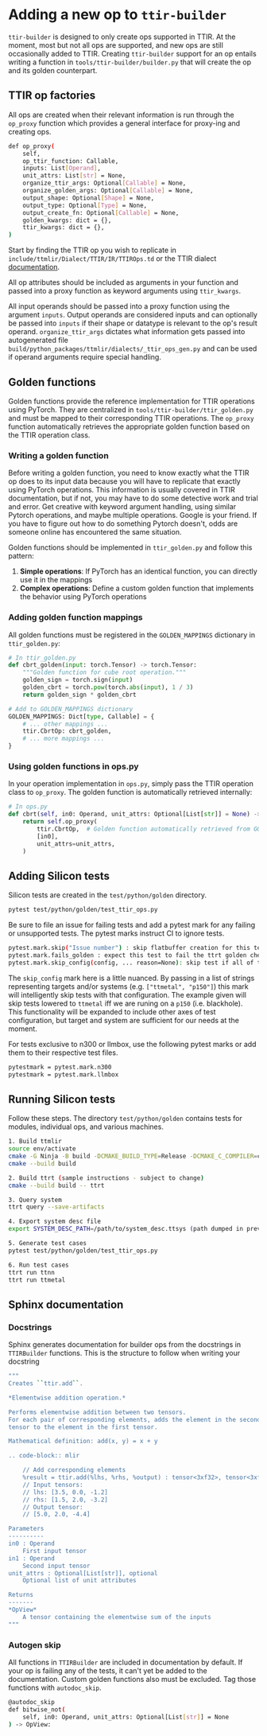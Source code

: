 
# Adding a new op to `ttir-builder`

`ttir-builder` is designed to only create ops supported in TTIR. At the moment, most but not all ops are supported, and new ops are still occasionally added to TTIR. Creating `ttir-builder` support for an op entails writing a function in `tools/ttir-builder/builder.py` that will create the op and its golden counterpart.

## TTIR op factories

All ops are created when their relevant information is run through the `op_proxy` function which provides a general interface for proxy-ing and creating ops.

```bash
def op_proxy(
    self,
    op_ttir_function: Callable,
    inputs: List[Operand],
    unit_attrs: List[str] = None,
    organize_ttir_args: Optional[Callable] = None,
    organize_golden_args: Optional[Callable] = None,
    output_shape: Optional[Shape] = None,
    output_type: Optional[Type] = None,
    output_create_fn: Optional[Callable] = None,
    golden_kwargs: dict = {},
    ttir_kwargs: dict = {},
)
```

Start by finding the TTIR op you wish to replicate in `include/ttmlir/Dialect/TTIR/IR/TTIROps.td` or the TTIR dialect [documentation](https://docs.tenstorrent.com/tt-mlir/autogen/md/Dialect/TTIROp.html).

All op attributes should be included as arguments in your function and passed into a proxy function as keyword arguments using `ttir_kwargs`.

All input operands should be passed into a proxy function using the argument `inputs`. Output operands are considered inputs and can optionally be passed into `inputs` if their shape or datatype is relevant to the op's result operand. `organize_ttir_args` dictates what information gets passed into autogenerated file `build/python_packages/ttmlir/dialects/_ttir_ops_gen.py` and can be used if operand arguments require special handling.

## Golden functions

Golden functions provide the reference implementation for TTIR operations using PyTorch. They are centralized in `tools/ttir-builder/ttir_golden.py` and must be mapped to their corresponding TTIR operations. The `op_proxy` function automatically retrieves the appropriate golden function based on the TTIR operation class.

### Writing a golden function

Before writing a golden function, you need to know exactly what the TTIR op does to its input data because you will have to replicate that exactly using PyTorch operations. This information is usually covered in TTIR documentation, but if not, you may have to do some detective work and trial and error. Get creative with keyword argument handling, using similar Pytorch operations, and maybe multiple operations. Google is your friend. If you have to figure out how to do something Pytorch doesn't, odds are someone online has encountered the same situation.

Golden functions should be implemented in `ttir_golden.py` and follow this pattern:

1. **Simple operations**: If PyTorch has an identical function, you can directly use it in the mappings
2. **Complex operations**: Define a custom golden function that implements the behavior using PyTorch operations

### Adding golden function mappings

All golden functions must be registered in the `GOLDEN_MAPPINGS` dictionary in `ttir_golden.py`:

```python
# In ttir_golden.py
def cbrt_golden(input: torch.Tensor) -> torch.Tensor:
    """Golden function for cube root operation."""
    golden_sign = torch.sign(input)
    golden_cbrt = torch.pow(torch.abs(input), 1 / 3)
    return golden_sign * golden_cbrt

# Add to GOLDEN_MAPPINGS dictionary
GOLDEN_MAPPINGS: Dict[type, Callable] = {
    # ... other mappings ...
    ttir.CbrtOp: cbrt_golden,
    # ... more mappings ...
}
```

### Using golden functions in ops.py

In your operation implementation in `ops.py`, simply pass the TTIR operation class to `op_proxy`. The golden function is automatically retrieved internally:

```python
# In ops.py
def cbrt(self, in0: Operand, unit_attrs: Optional[List[str]] = None) -> OpView:
    return self.op_proxy(
        ttir.CbrtOp,  # Golden function automatically retrieved from GOLDEN_MAPPINGS
        [in0],
        unit_attrs=unit_attrs,
    )
```


## Adding Silicon tests
Silicon tests are created in the `test/python/golden` directory.
```bash
pytest test/python/golden/test_ttir_ops.py
```
Be sure to file an issue for failing tests and add a pytest mark for any failing or unsupported tests. The pytest marks instruct CI to ignore tests.
```bash
pytest.mark.skip("Issue number") : skip flatbuffer creation for this test
pytest.mark.fails_golden : expect this test to fail the ttrt golden check
pytest.mark.skip_config(config, ... reason=None): skip test if all of the specified targets/backends per config are present
```

The `skip_config` mark here is a little nuanced. By passing in a list of
strings representing targets and/or systems (e.g. `["ttmetal", "p150"]`) this
mark will intelligently skip tests with that configuration. The example given
will skip tests lowered to `ttmetal` iff we are runing on a `p150` (i.e.
blackhole). This functionality will be expanded to include other axes of test
configuration, but target and system are sufficient for our needs at the
moment.

For tests exclusive to n300 or llmbox, use the following pytest marks or add them to their respective test files.
```bash
pytestmark = pytest.mark.n300
pytestmark = pytest.mark.llmbox
```

## Running Silicon tests
Follow these steps. The directory `test/python/golden` contains tests for modules, individual ops, and various machines.
```bash
1. Build ttmlir
source env/activate
cmake -G Ninja -B build -DCMAKE_BUILD_TYPE=Release -DCMAKE_C_COMPILER=clang-17 -DCMAKE_CXX_COMPILER=clang++-17 -DCMAKE_CXX_COMPILER_LAUNCHER=ccache -DTTMLIR_ENABLE_RUNTIME=ON -DTT_RUNTIME_ENABLE_PERF_TRACE=ON
cmake --build build

2. Build ttrt (sample instructions - subject to change)
cmake --build build -- ttrt

3. Query system
ttrt query --save-artifacts

4. Export system desc file
export SYSTEM_DESC_PATH=/path/to/system_desc.ttsys (path dumped in previous command)

5. Generate test cases
pytest test/python/golden/test_ttir_ops.py

6. Run test cases
ttrt run ttnn
ttrt run ttmetal
```

## Sphinx documentation

### Docstrings
Sphinx generates documentation for builder ops from the docstrings in `TTIRBuilder` functions. This is the structure to follow when writing your docstring

```bash
"""
Creates ``ttir.add``.

*Elementwise addition operation.*

Performs elementwise addition between two tensors.
For each pair of corresponding elements, adds the element in the second
tensor to the element in the first tensor.

Mathematical definition: add(x, y) = x + y

.. code-block:: mlir

    // Add corresponding elements
    %result = ttir.add(%lhs, %rhs, %output) : tensor<3xf32>, tensor<3xf32>, tensor<3xf32> -> tensor<3xf32>
    // Input tensors:
    // lhs: [3.5, 0.0, -1.2]
    // rhs: [1.5, 2.0, -3.2]
    // Output tensor:
    // [5.0, 2.0, -4.4]

Parameters
----------
in0 : Operand
    First input tensor
in1 : Operand
    Second input tensor
unit_attrs : Optional[List[str]], optional
    Optional list of unit attributes

Returns
-------
*OpView*
    A tensor containing the elementwise sum of the inputs
"""
```

### Autogen skip
All functions in `TTIRBuilder` are included in documentation by default. If your op is failing any of the tests, it can't yet be added to the documentation. Custom golden functions also must be excluded. Tag those functions with `autodoc_skip`.

```bash
@autodoc_skip
def bitwise_not(
    self, in0: Operand, unit_attrs: Optional[List[str]] = None
) -> OpView:
```
